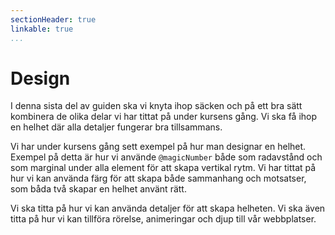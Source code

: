 ```yaml
---
sectionHeader: true
linkable: true
...
```

Design
=======================

I denna sista del av guiden ska vi knyta ihop säcken och på ett bra sätt kombinera de olika delar vi har tittat på under kursens gång. Vi ska få ihop en helhet där alla detaljer fungerar bra tillsammans.

Vi har under kursens gång sett exempel på hur man designar en helhet. Exempel på detta är hur vi använde `@magicNumber` både som radavstånd och som marginal under alla element för att skapa vertikal rytm. Vi har tittat på hur vi kan använda färg för att skapa både sammanhang och motsatser, som båda två skapar en helhet använt rätt.

Vi ska titta på hur vi kan använda detaljer för att skapa helheten. Vi ska även titta på hur vi kan tillföra rörelse, animeringar och djup till vår webbplatser.
